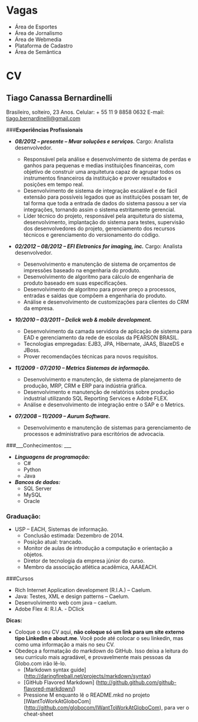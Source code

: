 Vagas
====

* Área de Esportes
* Área de Jornalismo
* Área de Webmedia
* Plataforma de Cadastro
* Área de Semântica

CV
==

Tiago Canassa Bernardinelli
---------------------------

Brasileiro, solteiro, 23 Anos.
Celular: + 55 11 9 8858 0632 E-mail: tiago.bernardinelli@gmail.com

###__Experiências Profissionais__

* ___08/2012 – presente – Mvar soluções e serviços.___
Cargo: Analista desenvolvedor.
	* Responsável pela análise e desenvolvimento de sistema de perdas e ganhos para pequenas e medias instituições financeiras, com objetivo de construir uma arquitetura capaz de agrupar todos os instrumentos financeiros da instituição e prover resultados e posições em tempo real.
	* Desenvolvimento de sistema de integração escalável e de fácil extensão para possíveis legados que as instituições possam ter, de tal forma que toda a entrada de dados do sistema passou a ser via integrações, tornando assim o sistema estritamente gerencial.
	* Líder técnico do projeto, responsável pela arquitetura do sistema, desenvolvimento, implantação do sistema para testes, supervisão dos desenvolvedores do projeto, gerenciamento dos recursos técnicos e gerenciamento do versionamento do código.

* ___02/2012 – 08/2012 – EFI Eletronics for imaging, inc.___
Cargo: Analista desenvolvedor.
	* Desenvolvimento e manutenção de sistema de orçamentos de impressões baseado na engenharia do produto.
	* Desenvolvimento de algoritmo para cálculo de engenharia de produto baseado em suas especificações.
	* Desenvolvimento de algoritmo para prover preço a processos, entradas e saídas que compõem a engenharia do produto.
	* Análise e desenvolvimento de customizações para clientes do CRM da empresa.

* ___10/2010 – 03/2011 – Dclick web & mobile development.___
	* Desenvolvimento da camada servidora de aplicação de sistema para EAD e gerenciamento da rede de escolas da PEARSON BRASIL.
	* Tecnologias empregadas: EJB3, JPA, Hibernate, JAAS, BlazeDS e JBoss.
	* Prover recomendações técnicas para novos requisitos.

* ___11/2009 - 07/2010 – Metrics Sistemas de informação.___
	* Desenvolvimento e manutenção, de sistema de planejamento de produção, MRP, CRM e ERP para indústria gráfica.
	* Desenvolvimento e manutenção de relatórios sobre produção industrial utilizando SQL Reporting Services e Adobe FLEX.
	* Análise e desenvolvimento de integração entre o SAP e o Metrics.

* ___07/2008 – 11/2009 – Aurum Software.___
	* Desenvolvimento e manutenção de sistemas para gerenciamento de processos e administrativo para escritórios de advocacia.

###___Conhecimentos: ___
* ___Linguagens de programação:___
	* C#
	* Python
	* Java
* ___Bancos de dados:___
	* SQL Server
	* MySQL
	* Oracle

### Graduação:
* USP – EACH, Sistemas de informação.
	* Conclusão estimada: Dezembro de 2014.
	* Posição atual: trancado.
	* Monitor de aulas de introdução a computação e orientação a objetos.
	* Diretor de tecnologia da empresa júnior do curso.
	* Membro da associação atlética acadêmica, AAAEACH.

###Cursos
* Rich Internet Application development (R.I.A.) – Caelum.
* Java: Testes, XML e design patterns – Caelum.
* Desenvolvimento web com java – caelum.
* Adobe Flex 4: R.I.A. - DClick







__Dicas:__
* Coloque o seu CV aqui, __não coloque só um link para um site externo tipo LinkedIn e about.me__. Você pode até colocar o seu linkedin, mas como uma informação a mais no seu CV.
* Obedeça a formatação do markdown do GitHub. Isso deixa a leitura do seu currículo mais agradável, e provavelmente mais pessoas da Globo.com irão lê-lo.
	* [Markdown syntax guide] (http://daringfireball.net/projects/markdown/syntax)
	* [GitHub Flavored Markdown] (http://github.github.com/github-flavored-markdown/)
	* Pressione M enquanto lê o README.mkd no projeto [IWantToWorkAtGloboCom] (http://github.com/globocom/IWantToWorkAtGloboCom), para ver o cheat-sheet

